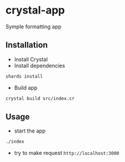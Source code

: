 # crystal-app

Symple formatting app

## Installation


* Install Crystal
* Install dependencies
```sh
shards install
```
* Build app
```sh
crystal build src/index.cr
```


## Usage

* start the app
```sh
./index
```

* try to make request `http://localhost:3000`
